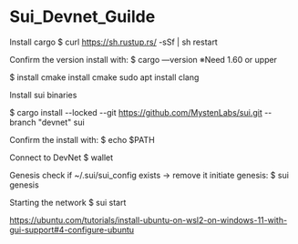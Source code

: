 # Sui_Devnet_Guilde
Install cargo
$ curl https://sh.rustup.rs/ -sSf | sh
restart

Confirm the version install with: $ cargo —version
※Need 1.60 or upper

$ install cmake
install cmake
sudo apt install clang

Install sui binaries

$ cargo install --locked --git https://github.com/MystenLabs/sui.git --branch "devnet" sui

Confirm the install with: $ echo $PATH

Connect to DevNet
$ wallet

Genesis
check if ~/.sui/sui_config exists → remove it
initiate genesis: $ sui genesis

Starting the network
$ sui start 


https://ubuntu.com/tutorials/install-ubuntu-on-wsl2-on-windows-11-with-gui-support#4-configure-ubuntu

